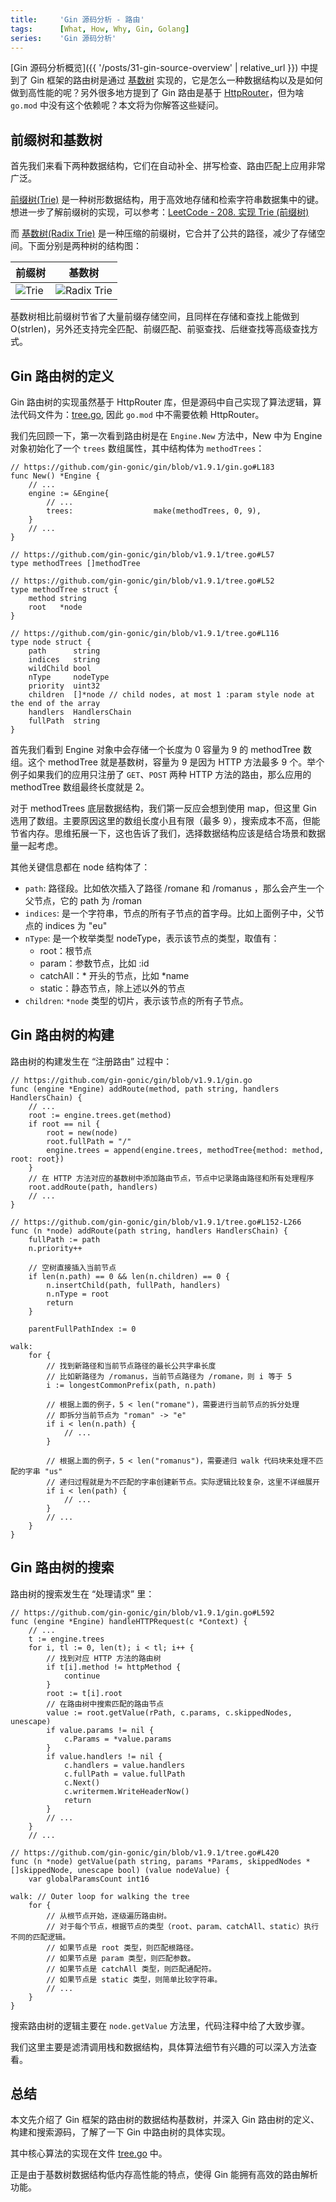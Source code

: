 ```yaml
---
title:     'Gin 源码分析 - 路由'
tags:      [What, How, Why, Gin, Golang]
series:    'Gin 源码分析'
---
```


[Gin 源码分析概览]({{ '/posts/31-gin-source-overview' | relative_url }}) 中提到了 Gin 框架的路由树是通过 [基数树](https://zh.wikipedia.org/zh-cn/%E5%9F%BA%E6%95%B0%E6%A0%91) 实现的，它是怎么一种数据结构以及是如何做到高性能的呢？另外很多地方提到了 Gin 路由是基于 [HttpRouter](https://github.com/julienschmidt/httprouter)，但为啥 `go.mod` 中没有这个依赖呢？本文将为你解答这些疑问。

## 前缀树和基数树

首先我们来看下两种数据结构，它们在自动补全、拼写检查、路由匹配上应用非常广泛。

[前缀树(Trie)](https://zh.wikipedia.org/wiki/Trie) 是一种树形数据结构，用于高效地存储和检索字符串数据集中的键。想进一步了解前缀树的实现，可以参考：[LeetCode - 208. 实现 Trie (前缀树)](https://leetcode.cn/problems/implement-trie-prefix-tree)

而 [基数树(Radix Trie)](https://zh.wikipedia.org/zh-cn/%E5%9F%BA%E6%95%B0%E6%A0%91) 是一种压缩的前缀树，它合并了公共的路径，减少了存储空间。下面分别是两种树的结构图：

| 前缀树 | 基数树 |
| ----- | ----- |
|![Trie](/assets/img/trie.png)|![Radix Trie](/assets/img/radix-trie.png)|

基数树相比前缀树节省了大量前缀存储空间，且同样在存储和查找上能做到 O(strlen)，另外还支持完全匹配、前缀匹配、前驱查找、后继查找等高级查找方式。

## Gin 路由树的定义

Gin 路由树的实现虽然基于 HttpRouter 库，但是源码中自己实现了算法逻辑，算法代码文件为：[tree.go](https://github.com/gin-gonic/gin/blob/v1.9.1/tree.go), 因此 `go.mod` 中不需要依赖 HttpRouter。

我们先回顾一下，第一次看到路由树是在 `Engine.New` 方法中，New 中为 Engine 对象初始化了一个 `trees` 数组属性，其中结构体为 `methodTrees`：
```golang
// https://github.com/gin-gonic/gin/blob/v1.9.1/gin.go#L183
func New() *Engine {
    // ...
    engine := &Engine{
        // ...
        trees:                  make(methodTrees, 0, 9),
    }
    // ...
}
```
```golang
// https://github.com/gin-gonic/gin/blob/v1.9.1/tree.go#L57
type methodTrees []methodTree

// https://github.com/gin-gonic/gin/blob/v1.9.1/tree.go#L52
type methodTree struct {
    method string
    root   *node
}

// https://github.com/gin-gonic/gin/blob/v1.9.1/tree.go#L116
type node struct {
    path      string
    indices   string
    wildChild bool
    nType     nodeType
    priority  uint32
    children  []*node // child nodes, at most 1 :param style node at the end of the array
    handlers  HandlersChain
    fullPath  string
}
```

首先我们看到 Engine 对象中会存储一个长度为 0 容量为 9 的 methodTree 数组。这个 methodTree 就是基数树，容量为 9 是因为 HTTP 方法最多 9 个。举个例子如果我们的应用只注册了 `GET`、`POST` 两种 HTTP 方法的路由，那么应用的 methodTree 数组最终长度就是 2。

对于 methodTrees 底层数据结构，我们第一反应会想到使用 map，但这里 Gin 选用了数组。主要原因这里的数组长度小且有限（最多 9），搜索成本不高，但能节省内存。思维拓展一下，这也告诉了我们，选择数据结构应该是结合场景和数据量一起考虑。

其他关键信息都在 node 结构体了：
- `path`: 路径段。比如依次插入了路径 /romane 和 /romanus ，那么会产生一个父节点，它的 path 为 /roman
- `indices`: 是一个字符串，节点的所有子节点的首字母。比如上面例子中，父节点的 indices 为 "eu"
- `nType`: 是一个枚举类型 nodeType，表示该节点的类型，取值有：
    - root：根节点
    - param：参数节点，比如 :id
    - catchAll：* 开头的节点，比如 *name
    - static：静态节点，除上述以外的节点
- `children`: `*node` 类型的切片，表示该节点的所有子节点。

## Gin 路由树的构建

路由树的构建发生在 “注册路由” 过程中：
```golang
// https://github.com/gin-gonic/gin/blob/v1.9.1/gin.go
func (engine *Engine) addRoute(method, path string, handlers HandlersChain) {
    // ...
    root := engine.trees.get(method)
    if root == nil {
        root = new(node)
        root.fullPath = "/"
        engine.trees = append(engine.trees, methodTree{method: method, root: root})
    }
    // 在 HTTP 方法对应的基数树中添加路由节点，节点中记录路由路径和所有处理程序
    root.addRoute(path, handlers)
    // ...
}
```
```golang
// https://github.com/gin-gonic/gin/blob/v1.9.1/tree.go#L152-L266
func (n *node) addRoute(path string, handlers HandlersChain) {
    fullPath := path
    n.priority++

    // 空树直接插入当前节点
    if len(n.path) == 0 && len(n.children) == 0 {
        n.insertChild(path, fullPath, handlers)
        n.nType = root
        return
    }

    parentFullPathIndex := 0

walk:
    for {
        // 找到新路径和当前节点路径的最长公共字串长度
        // 比如新路径为 /romanus，当前节点路径为 /romane，则 i 等于 5
        i := longestCommonPrefix(path, n.path)

        // 根据上面的例子，5 < len("romane")，需要进行当前节点的拆分处理
        // 即拆分当前节点为 "roman" -> "e"
        if i < len(n.path) {
            // ...
        }

        // 根据上面的例子，5 < len("romanus")，需要递归 walk 代码块来处理不匹配的字串 "us"
        // 递归过程就是为不匹配的字串创建新节点。实际逻辑比较复杂，这里不详细展开
        if i < len(path) {
            // ...
        }
        // ...
    }
}
```

## Gin 路由树的搜索

路由树的搜索发生在 “处理请求” 里：
```golang
// https://github.com/gin-gonic/gin/blob/v1.9.1/gin.go#L592
func (engine *Engine) handleHTTPRequest(c *Context) {
    // ...
    t := engine.trees
    for i, tl := 0, len(t); i < tl; i++ {
        // 找到对应 HTTP 方法的路由树
        if t[i].method != httpMethod {
            continue
        }
        root := t[i].root
        // 在路由树中搜索匹配的路由节点
        value := root.getValue(rPath, c.params, c.skippedNodes, unescape)
        if value.params != nil {
            c.Params = *value.params
        }
        if value.handlers != nil {
            c.handlers = value.handlers
            c.fullPath = value.fullPath
            c.Next()
            c.writermem.WriteHeaderNow()
            return
        }
        // ...
    }
    // ...
```
```golang
// https://github.com/gin-gonic/gin/blob/v1.9.1/tree.go#L420
func (n *node) getValue(path string, params *Params, skippedNodes *[]skippedNode, unescape bool) (value nodeValue) {
    var globalParamsCount int16

walk: // Outer loop for walking the tree
    for {
        // 从根节点开始，逐级遍历路由树。
        // 对于每个节点，根据节点的类型（root、param、catchAll、static）执行不同的匹配逻辑。
        // 如果节点是 root 类型，则匹配根路径。
        // 如果节点是 param 类型，则匹配参数。
        // 如果节点是 catchAll 类型，则匹配通配符。
        // 如果节点是 static 类型，则简单比较字符串。
        // ...
    }
}
```

搜索路由树的逻辑主要在 `node.getValue` 方法里，代码注释中给了大致步骤。

我们这里主要是滤清调用栈和数据结构，具体算法细节有兴趣的可以深入方法查看。

## 总结

本文先介绍了 Gin 框架的路由树的数据结构基数树，并深入 Gin 路由树的定义、构建和搜索源码，了解了一下 Gin 中路由树的具体实现。

其中核心算法的实现在文件 [tree.go](https://github.com/gin-gonic/gin/blob/v1.9.1/tree.go) 中。

正是由于基数树数据结构低内存高性能的特点，使得 Gin 能拥有高效的路由解析功能。

